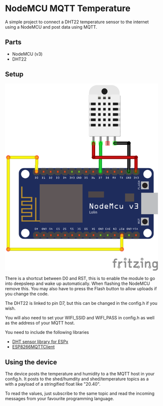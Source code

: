 # NodeMCU MQTT Temperature

A simple project to connect a DHT22 temperature sensor to the internet using a NodeMCU and post data using MQTT.

## Parts

* NodeMCU (v3)
* DHT22

## Setup

![Wiring diagram](/assets/wiring_bb.png)

There is a shortcut between D0 and RST, this is to enable the module to go into deepsleep and wake up automatically. When flashing the NodeMCU remove this. You may also have to press the Flash button to allow uploads if you change the code.

The DHT22 is linked to pin D7, but this can be changed in the config.h if you wish.

You will also need to set your WIFI_SSID and WIFI_PASS in config.h as well as the address of your MQTT host.

You need to include the following libraries
* [DHT sensor library for ESPx](https://github.com/beegee-tokyo/DHTesp)
* [ESP8266MQTTClient](https://github.com/tuanpmt/ESP8266MQTTClient)

## Using the device

The device posts the temperature and humidity to a the MQTT host in your config.h. It posts to the shed/humdity and shed/temperature topics as a with a payload of a stringified float like "20.40".

To read the values, just subscribe to the same topic and read the incoming messages from your favourite programming language.
